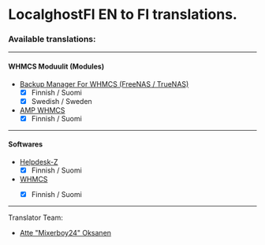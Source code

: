 # LocalghostFI EN to FI translations. 

### Available translations:
---
#### WHMCS Moduulit (Modules)
   - [Backup Manager For WHMCS (FreeNAS / TrueNAS)](https://deploymentcode.com/backup-provisioning/backup-manager-whmcs-freenas/)
     - [x] Finnish / Suomi
     - [x] Swedish / Sweden
  - [AMP WHMCS](https://cubecoders.com/AMP)
    - [x] Finnish / Suomi  
--- 
#### Softwares
  - [Helpdesk-Z](https://www.helpdeskz.com/)
    - [x] Finnish / Suomi
  - [WHMCS](https://whmcs.com)
    - [x] Finnish / Suomi



---
Translator Team: 
- [Atte "Mixerboy24" Oksanen](https://github.com/mixerboy24)
